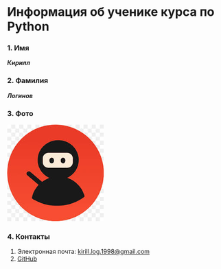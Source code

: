 # __Информация об ученике курса по Python__
### 1. Имя
___Кирилл___
### 2. Фамилия
___Логинов___
### 3. Фото
![](img/images.jpg)
### 4. Контакты
1. Электронная почта: kirill.log.1998@gmail.com
2. [GitHub](https://github.com/Kirill-Loginov)